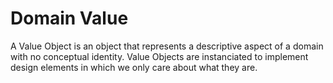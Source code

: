 # Domain Value
A Value Object is an object that represents a descriptive aspect of a domain with no 
conceptual identity. Value Objects are instanciated to implement design elements in 
which we only care about what they are. 